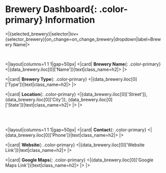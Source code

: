 # **Brewery Dashboard**{: .color-primary} Information

<|{selected_brewery}|selector|lov={selector_brewery}|on_change=on_change_brewery|dropdown|label=Brewery Name|>

<br/>

<|layout|columns=1 1 1|gap=50px|
<|card|
**Brewery Name**{: .color-primary}
<|{data_brewery.iloc[0]['Name']}|text|class_name=h2|>
|>

<|card|
**Brewery Type**{: .color-primary}
<|{data_brewery.iloc[0]['Type']}|text|class_name=h2|>
|>

<|card|
**Location**{: .color-primary}
<|{data_brewery.iloc[0]['Street']}, {data_brewery.iloc[0]['City']}, {data_brewery.iloc[0]['State']}|text|class_name=h2|>
|>
|>

<br/>
<br/>

<|layout|columns=1 1 1|gap=50px|
<|card|
**Contact**{: .color-primary}
<|{data_brewery.iloc[0]['Phone']}|text|class_name=h2|>
|>

<|card|
**Website**{: .color-primary}
<|{data_brewery.iloc[0]['Website Link']}|text|class_name=h2|>
|>

<|card|
**Google Maps**{: .color-primary}
<|{data_brewery.iloc[0]['Google Maps Link']}|text|class_name=h2|>
|>
|>
